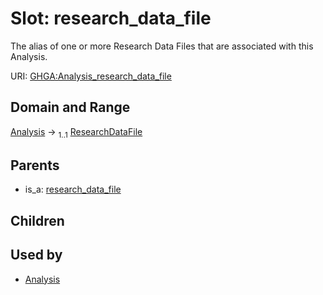 
# Slot: research_data_file


The alias of one or more Research Data Files that are associated with this Analysis.

URI: [GHGA:Analysis_research_data_file](https://w3id.org/GHGA/Analysis_research_data_file)


## Domain and Range

[Analysis](Analysis.md) &#8594;  <sub>1..1</sub> [ResearchDataFile](ResearchDataFile.md)

## Parents

 *  is_a: [research_data_file](research_data_file.md)

## Children


## Used by

 * [Analysis](Analysis.md)

